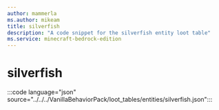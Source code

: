 ```yaml
---
author: mammerla
ms.author: mikeam
title: silverfish
description: "A code snippet for the silverfish entity loot table"
ms.service: minecraft-bedrock-edition
---
```


# silverfish

:::code language="json" source="../../../VanillaBehaviorPack/loot_tables/entities/silverfish.json":::
